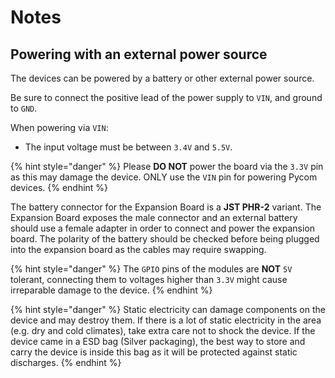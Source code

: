 # Notes

## Powering with an external power source

The devices can be powered by a battery or other external power source.

Be sure to connect the positive lead of the power supply to `VIN`, and ground to `GND`.

When powering via `VIN`:

* The input voltage must be between `3.4V` and `5.5V`.

{% hint style="danger" %}
Please **DO NOT** power the board via the `3.3V` pin as this may damage the device. ONLY use the `VIN` pin for powering Pycom devices.
{% endhint %}

The battery connector for the Expansion Board is a **JST PHR-2** variant. The Expansion Board exposes the male connector and an external battery should use a female adapter in order to connect and power the expansion board. The polarity of the battery should be checked before being plugged into the expansion board as the cables may require swapping.

{% hint style="danger" %}
The `GPIO` pins of the modules are **NOT** `5V` tolerant, connecting them to voltages higher than `3.3V` might cause irreparable damage to the device.
{% endhint %}

{% hint style="danger" %}
Static electricity can damage components on the device and may destroy them. If there is a lot of static electricity in the area \(e.g. dry and cold climates\), take extra care not to shock the device. If the device came in a ESD bag \(Silver packaging\), the best way to store and carry the device is inside this bag as it will be protected against static discharges.
{% endhint %}
